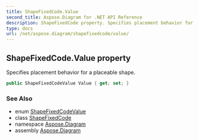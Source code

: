 ```yaml
---
title: ShapeFixedCode.Value
second_title: Aspose.Diagram for .NET API Reference
description: ShapeFixedCode property. Specifies placement behavior for a placeable shape
type: docs
url: /net/aspose.diagram/shapefixedcode/value/
---
```

## ShapeFixedCode.Value property

Specifies placement behavior for a placeable shape.

```csharp
public ShapeFixedCodeValue Value { get; set; }
```

### See Also

* enum [ShapeFixedCodeValue](../../shapefixedcodevalue/)
* class [ShapeFixedCode](../)
* namespace [Aspose.Diagram](../../shapefixedcode/)
* assembly [Aspose.Diagram](../../../)


